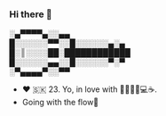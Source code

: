 ### Hi there 👋

<!--
**DavoSK/DavoSK** is a ✨ _special_ ✨ repository because its `README.md` (this file) appears on your GitHub profile.

Here are some ideas to get you started:

- 🔭 I’m currently working on ...
- 🌱 I’m currently learning ...
- 👯 I’m looking to collaborate on ...
- 🤔 I’m looking for help with ...
- 💬 Ask me about ...
- 📫 How to reach me: ...
- 😄 Pronouns: ...
- ⚡ Fun fact: ...
-->
              
░▄▀▀▀▀▄░░▄▄    
█░░░░░░▀▀░░█░░░░░░▄░▄  
█░║░░░░██░████████████  
█░░░░░░▄▄░░█░░░░░░▀░▀  
░▀▄▄▄▄▀░░▀▀  
- ❤ 🇸🇰 23. Yo, in love with 🎸🎶🎤🎨💻☕.
- Going with the flow🌊
